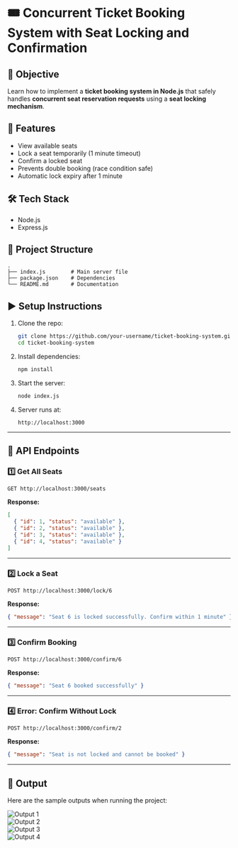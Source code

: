 # 🎟️ Concurrent Ticket Booking System with Seat Locking and Confirmation  

## 📌 Objective  
Learn how to implement a **ticket booking system in Node.js** that safely handles **concurrent seat reservation requests** using a **seat locking mechanism**.  

## 🚀 Features  
- View available seats  
- Lock a seat temporarily (1 minute timeout)  
- Confirm a locked seat  
- Prevents double booking (race condition safe)  
- Automatic lock expiry after 1 minute  

## 🛠️ Tech Stack  
- Node.js  
- Express.js  

## 📂 Project Structure  
```
.
├── index.js        # Main server file
├── package.json    # Dependencies
└── README.md       # Documentation
```

## ▶️ Setup Instructions  
1. Clone the repo:  
   ```bash
   git clone https://github.com/your-username/ticket-booking-system.git
   cd ticket-booking-system
   ```

2. Install dependencies:  
   ```bash
   npm install
   ```

3. Start the server:  
   ```bash
   node index.js
   ```

4. Server runs at:  
   ```
   http://localhost:3000
   ```

---

## 📡 API Endpoints  

### 1️⃣ Get All Seats  
```http
GET http://localhost:3000/seats
```
**Response:**  
```json
[
  { "id": 1, "status": "available" },
  { "id": 2, "status": "available" },
  { "id": 3, "status": "available" },
  { "id": 4, "status": "available" }
]
```

---

### 2️⃣ Lock a Seat  
```http
POST http://localhost:3000/lock/6
```
**Response:**  
```json
{ "message": "Seat 6 is locked successfully. Confirm within 1 minute" }
```

---

### 3️⃣ Confirm Booking  
```http
POST http://localhost:3000/confirm/6
```
**Response:**  
```json
{ "message": "Seat 6 booked successfully" }
```

---

### 4️⃣ Error: Confirm Without Lock  
```http
POST http://localhost:3000/confirm/2
```
**Response:**  
```json
{ "message": "Seat is not locked and cannot be booked" }
```

---

## 📸 Output  

Here are the sample outputs when running the project:  

![Output 1](/output/output_1.png)  
![Output 2](/output/output_2.png)  
![Output 3](/output/output_3.png)  
![Output 4](/output/output_4.png)  
